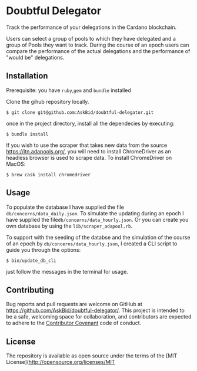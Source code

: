 # Doubtful Delegator

Track the performance of your delegations in the Cardano blockchain.

Users can select a group of pools to which they have delegated and a group of Pools they want to track. 
During the course of an epoch users can compare the performance of the actual delegations and the performance of "would be" delegations.

## Installation
Prerequisite: you have `ruby`,`gem` and `bundle` installed

Clone the gihub repository locally.

	$ git clone git@github.com:AskBid/doubtful-delegator.git

once in the project directory, install all the dependecies by executing:

	$ bundle install

If you wish to use the scraper that takes new data from the source https://itn.adapools.org/, you will need to install ChromeDriver as an headless browser is used to scrape data.
To install ChromeDriver on MacOS:

	$ brew cask install chromedriver

## Usage

To populate the database I have supplied the file `db/concerns/data_daily.json`.
To simulate the updating during an epoch I have supplied the file`db/concerns/data_hourly.json`.
Or you can create you own database by using the `lib/scraper_adapool.rb`.

To support with the seeding of the databse and the simulation of the course of an epoch by `db/concerns/data_hourly.json`, I created a CLI script to guide you through the options:

    $ bin/update_db_cli

just follow the messages in the terminal for usage.

## Contributing

Bug reports and pull requests are welcome on GitHub at https://github.com/AskBid/doubtful-delegator/. This project is intended to be a safe, welcoming space for collaboration, and contributors are expected to adhere to the [Contributor Covenant](contributor-covenant.org) code of conduct.

## License

The repository is available as open source under the terms of the [MIT License](http://opensource.org/licenses/MIT
